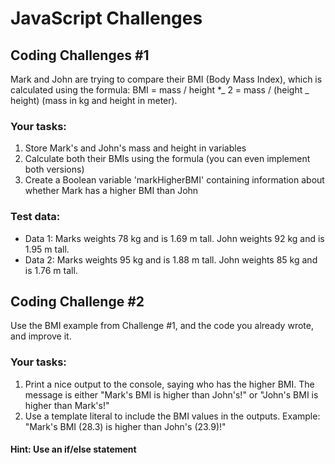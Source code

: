 # JavaScript Challenges

## Coding Challenges #1

Mark and John are trying to compare their BMI (Body Mass Index), which is
calculated using the formula:
BMI = mass / height \*_ 2 = mass / (height _ height) (mass in kg
and height in meter).

### Your tasks:

1. Store Mark's and John's mass and height in variables
2. Calculate both their BMIs using the formula (you can even implement both
   versions)
3. Create a Boolean variable 'markHigherBMI' containing information about
   whether Mark has a higher BMI than John

### Test data:

-   Data 1: Marks weights 78 kg and is 1.69 m tall. John weights 92 kg and is 1.95
    m tall.
-   Data 2: Marks weights 95 kg and is 1.88 m tall. John weights 85 kg and is 1.76
    m tall.

## Coding Challenge #2

Use the BMI example from Challenge #1, and the code you already wrote, and improve it.

### Your tasks:

1. Print a nice output to the console, saying who has the higher BMI. The message
   is either "Mark's BMI is higher than John's!" or "John's BMI is higher than Mark's!"
2. Use a template literal to include the BMI values in the outputs. Example: "Mark's
   BMI (28.3) is higher than John's (23.9)!"

#### Hint: Use an if/else statement
